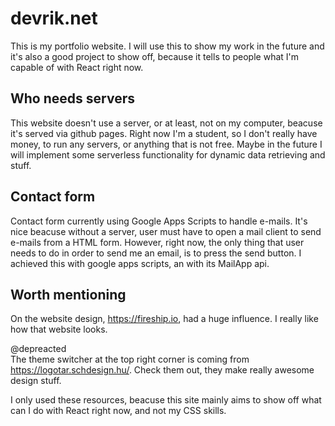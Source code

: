# devrik.net

This is my portfolio website. I will use this to show my work in the future
and it's also a good project to show off, because it tells to people what I'm
capable of with React right now.

## Who needs servers

This website doesn't use a server, or at least, not on my computer, beacuse it's
served via github pages. Right now I'm a student, so I don't really have money,
to run any servers, or anything that is not free. Maybe in the future I will
implement some serverless functionality for dynamic data retrieving and stuff.

## Contact form

Contact form currently using Google Apps Scripts to handle e-mails. It's nice
beacuse without a server, user must have to open a mail client to send e-mails 
from a HTML form. However, right now, the only thing that user needs to do in order to send me an email, is to press the send button. I achieved this with google apps scripts, an with its MailApp api.

## Worth mentioning

On the website design, https://fireship.io, had a huge influence. I really like how that website looks.

@depreacted <br>
The theme switcher at the top right corner is coming from https://logotar.schdesign.hu/. Check them out, they make really awesome design stuff.

I only used these resources, beacuse this site mainly aims to show off what can I do with React right now, and not my CSS skills.